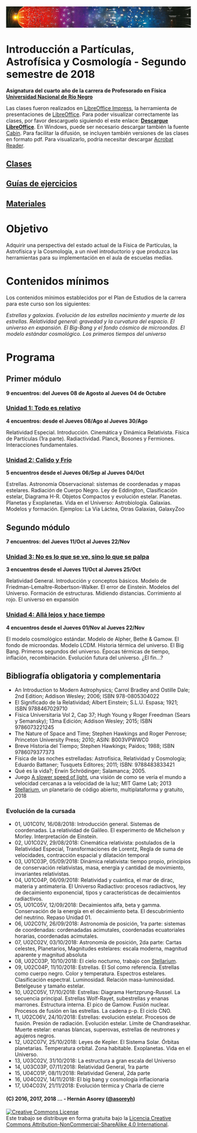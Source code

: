![Banner](materiales/banner.png)
# Introducción a Partículas, Astrofísica y Cosmología - Segundo semestre de 2018

**Asignatura del cuarto año de la carrera de Profesorado en Física [Universidad Nacional de Río Negro](http://www.unrn.edu.ar/ "UNRN")**

Las clases fueron realizados en [LibreOffice Impress](https://es.libreoffice.org/descubre/impress/), la herramienta de presentaciones de [LibreOffice](https://es.libreoffice.org/). Para poder visualizar correctamente las clases, por favor descarguelo siguiendo el este enlace: **[Descargue LibreOffice](https://es.libreoffice.org/descarga/libreoffice-estable/)**. En Windows, puede ser necesario descargar también la fuente [Cabin](https://www.fontsquirrel.com/fonts/download/cabin). Para facilitar la difusión, se incluyen también versiones de las clases en formato pdf. Para visualizarlo, podría necesitar descargar [Acrobat Reader](https://get.adobe.com/es/reader).

## [Clases](https://github.com/asoreyh/unrn-ipac/tree/master/clases) ##

## [Guías de ejercicios](https://github.com/asoreyh/unrn-ipac/tree/master/guias) ##

## [Materiales](https://github.com/asoreyh/unrn-ipac/tree/master/materiales) ##

# Objetivo

Adquirir una perspectiva del estado actual de la Física de Partículas, la Astrofísica y la Cosmología, a un nivel introductorio y que produzca las herramientas para su implementación en el aula de escuelas medias.

# Contenidos mínimos

Los contenidos mínimos establecidos por el Plan de Estudios de la carrera para este curso son los siguientes: 

*Estrellas y galaxias. Evolución de las estrellas nacimiento y muerte de las estrellas. Relatividad general: gravedad y la curvatura del espacio. El universo en expansión. El Big-Bang y el fondo cósmico de microondas. El modelo estándar cosmológico. Los primeros tiempos del universo* 

# Programa

## Primer módulo
**9 encuentros: del Jueves 08 de Agosto al Jueves 04 de Octubre**

### [Unidad 1: Todo es relativo](https://github.com/asoreyh/unrn-ipac/tree/master/clases/u01)
**4 encuentros: desde el Jueves 08/Ago al Jueves 30/Ago**

Relatividad Especial. Introducción. Cinemática y Dinámica Relativista. Física de Partículas (1ra parte). Radiactividad. Planck, Bosones y Fermiones. Interacciones fundamentales.

### [Unidad 2: Calido y Frío](https://github.com/asoreyh/unrn-ipac/tree/master/clases/u02)
**5 encuentros desde el Jueves 06/Sep al Jueves 04/Oct**

Estrellas. Astronomía Observacional: sistemas de coordenadas y mapas estelares. Radiación de Cuerpo Negro. Ley de Eddington, Clasificación estelar, Diagrama H-R. Objetos Compactos y evolución estelar. Planetas. Planetas y Exoplanetas. Vida en el Universo: Astrobiología. Galaxias. Modelos y formación. Ejemplos: La Vía Láctea, Otras Galaxias, GalaxyZoo

## Segundo módulo
**7 encuentros: del Jueves 11/Oct al Jueves 22/Nov**

### [Unidad 3: No es lo que se ve, sino lo que se palpa](https://github.com/asoreyh/unrn-ipac/tree/master/clases/u03)
**3 encuentros desde el Jueves 11/Oct al Jueves 25/Oct**

Relatividad General. Introducción y conceptos básicos. Modelo de Friedman-Lemaître-Robertson-Walker. El error de Einstein. Modelos del Universo. Formación de estructuras. Midiendo distancias. Corrimiento al rojo. El universo en expansión

### [Unidad 4: Allá lejos y hace tiempo](https://github.com/asoreyh/unrn-ipac/tree/master/clases/u04)
**4 encuentros desde el Jueves 01/Nov al Jueves 22/Nov**

El modelo cosmológico estándar. Modelo de Alpher, Bethe & Gamow. El fondo de microondas. Modelo LCDM. Historia térmica del universo. El Big Bang. Primeros segundos del universo. Épocas térmicas de tiempo, inflación, recombinación. Evolución futura del universo. ¿El fin...?

## Bibliografía obligatoria y complementaria

* An Introduction to Modern Astrophysics; Carrol Bradley and Ostille Dale; 2nd Edition; Addison Wesley; 2006; ISBN 978-0805304022
* El Significado de la Relatividad; Albert Einstein; S.L.U. Espasa; 1921; ISBN 9788467029710
* Física Universitaria Vol 2, Cap 37; Hugh Young y Roger Freedman (Sears y Semansky); 13ma Edición; Addison Wesley; 2015; ISBN 9786073221245
* The Nature of Space and Time; Stephen Hawkings and Roger Penrose; Princeton University Press; 2010; ASIN: B003VPWWC0
* Breve Historia del Tiempo; Stephen Hawkings; Paidos; 1988; ISBN 9786079377373
* Física de las noches estrelladas: Astrofísica, Relatividad y Cosmología; Eduardo Battaner; Tusquets Editores; 2011; ISBN: 9788483833421
* Qué es la vida?; Erwin Schrödinger; Salamanca; 2005.
* Juego [A slower speed of light](http://gamelab.mit.edu/games/a-slower-speed-of-light/), una visión de como se vería el mundo a velocidad cercanas a la velocidad de la luz; MIT Game Lab; 2013
* [Stellarium](https://stellarium.org/es/), un planetario de código abierto, multiplataforma y gratuito, 2018

### Evolución de la cursada

* 01, U01C01V, 16/08/2018: Introducción general. Sistemas de coordenadas. La relatividad de Galileo. El experimento de Michelson y Morley. Interpretación de Einstein.
* 02, U01C02V, 29/08/2018: Cinemática relativista: postulados de la Relatividad Especial, Transformaciones de Lorentz, Regla de suma de velocidades, contracción espacial y dilatación temporal   
* 03, U01C03P, 05/09/2018: Dinámica relativista: tiempo propio, principios de conservación relativistas, masa, energía y cantidad de movimiento, invariantes relativistas. 
* 04, U01C04P, 06/09/2018: Relatividad y cuántica, el mar de dirac, materia y antimateria. El Universo Radiactivo: procesos radiactivos, ley de decaimiento exponencial, tipos y características de decaimientos radiactivos.
* 05, U01C05V, 12/09/2018: Decaimientos alfa, beta y gamma. Conservación de la energía en el decaimiento beta. El descubrimiento del neutrino. Repaso Unidad 01.
* 06, U02C01V, 26/09/2018: Astronomía de posición, 1ra parte: sistemas de coordenadas: cordenadadas acimutales, coordenadas ecuatoriales horarias, coordenadas acimutales.
* 07, U02C02V, 03/10/2018: Astronomía de posición, 2da parte: Cartas celestes, Planetarios, Magnitudes estelares: escala moderna, magnitud aparente y magnitud absoluta
* 08, U02C03P, 10/10/2018: El cielo nocturno, trabajo con [Stellarium](https://stellarium.org/es/).
* 09, U02C04P, 11/10/2018: Estrellas. El Sol como referencia. Estrellas como cuerpo negro. Color y temperatura. Espectros estelares. Clasificación espectral. Luminosidad. Relación masa-luminosidad. Betelgeuse y tamaño estelar.
* 10, U02C05V, 17/10/2018: Estrellas: Diagrama Hertzprung-Russel. La secuencia principal. Estrellas Wolf-Rayet, subestrellas y enanas marrones. Estructura interna. El pico de Gamow. Fusión nuclear. Procesos de fusión en las estrellas. La cadena p-p. El ciclo CNO. 
* 11, U02C06V, 24/10/2018: Estrellas: evolución estelar. Procesos de fusión. Presión de radiación. Evolución estelar. Límite de Chandrasekhar. Muerte estelar: enanas blancas, superovas, estrellas de neutrones y agujeros negros.
* 12, U02C07V, 25/10/2018: Leyes de Kepler. El Sistema Solar. Órbitas planetarias. Temperatura orbital. Zona habitable. Exoplanetas. Vida en el Universo. 
* 13, U03C02V, 31/10/2018: La estructura a gran escala del Universo
* 14, U03C03P, 07/11/2018: Relatividad General, 1ra parte
* 15, U04C01P, 08/11/2018: Relatividad General, 2da parte
* 16, U04C02V, 14/11/2018: El big bang y cosmología inflacionaria
* 17, U04C03V, 21/11/2018: Evolución térmica y Charla de cierre

#### (C) 2016, 2017, 2018 ... - Hernán Asorey ([@asoreyh](https://twitter.com/asoreyh/))

<a rel="license" href="http://creativecommons.org/licenses/by-nc-sa/4.0/"><img alt="Creative Commons License" style="border-width:0" src="https://i.creativecommons.org/l/by-nc-sa/4.0/88x31.png" /></a><br />Este trabajo se distribuye en forma gratuita bajo la <a rel="license" href="http://creativecommons.org/licenses/by-nc-sa/4.0/">Licencia Creative Commons Attribution-NonCommercial-ShareAlike 4.0 International</a>.
